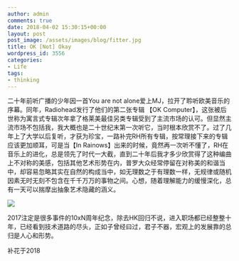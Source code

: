 ```yaml
---
author: admin
comments: true
date: 2018-04-02 15:30:15+00:00
layout: post
post_image: /assets/images/blog/fitter.jpg
title: OK [Not] Okay
wordpress_id: 3556
categories:
- Life
tags:
- thinking
---
```


二十年前听广播的少年因一首You are not alone爱上MJ，拉开了聆听欧美音乐的序幕。同年，Radiohead发行了他们的第二张专辑 【OK Computer】，这张被后世称为寓言式专辑次年拿了格莱美最佳另类专辑受到了主流市场的认可。但显然主流市场不包括我，我大概也是二十世纪末第一次听它，当时根本欣赏不了。过了几年上了大学以后复听，才获为珍宝，一路补完RH所有专辑，按常理接下来的专辑应该更加顺耳，可是当【In Rainows】出来的时候，竟然再一次听不懂了，RH在音乐上的进化，总是领先了时代一大截，直到二十年后我才多少欣赏得了这种编曲上不对称的美感，包括其他艺术形势在内，普罗大众经常停留在对称美的和谐当中，却容易忽略其实在自然的构成当中，如无理数之于有理数一样，无规律或随机因素无时无刻不包含在千千万万的事物之间。心想，随着理解能力的缓慢深化，总有一天可以揣摩出抽象艺术隐藏的涵义。

![]({{site.baseurl}}/assets/images/blog/fitter.jpg)

2017注定是很多事件的10xN周年纪念，除去HK回归不说，进入职场都已经整整十年，已经看到技术道路的尽头，正如子曾经曰过，君子不器，宏观上的发展靠的总归是人心和形势。

补花于2018
